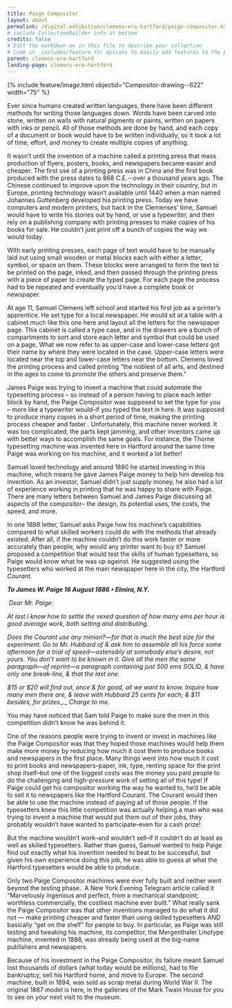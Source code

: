 ```yaml
---
title: Paige Compositor
layout: about
permalink: /digital-exhibition/clemens-era-hartford/paige-compositor.html
# include CollectionBuilder info at bottom
credits: false
# Edit the markdown on in this file to describe your collection
# Look in _includes/feature for options to easily add features to the page
parent: clemens-era-hartford
landing-page: clemens-era-hartford
---
```


{% include feature/image.html objectid="Compositor-drawing--622" width="75" %}

Ever since humans created written languages, there have been different methods for writing those languages down. Words have been carved into stone, written on walls with natural pigments or paints, written on papers with inks or pencil. All of those methods are done by hand, and each copy of a document or book would have to be written individually, so it took a lot of time, effort, and money to create multiple copies of anything.

It wasn’t until the invention of a machine called a printing press that mass production of flyers, posters, books, and newspapers became easier and cheaper. The first use of a printing press was in China and the first book produced with the press dates to 868 C.E.--over a thousand years ago. The Chinese continued to improve upon the technology in their country, but in Europe, printing technology wasn’t available until 1440 when a man named Johannes Guttenberg developed his printing press. Today we have computers and modern printers, but back in the Clemenses’ time, Samuel would have to write his stories out by hand, or use a typewriter, and then rely on a publishing company with printing presses to make copies of his books for sale. He couldn’t just print off a bunch of copies the way we would today. 

With early printing presses, each page of text would have to be manually laid out using small wooden or metal blocks each with either a letter, symbol, or space on them. These blocks were arranged to form the text to be printed on the page, inked, and then passed through the printing press with a piece of paper to create the typed page. For each page the process had to be repeated and eventually you’d have a complete book or newspaper.

At age 11, Samuel Clemens left school and started his first job as a printer’s apprentice. He set type for a local newspaper. He would sit at a table with a cabinet much like this one here and layout all the letters for the newspaper page. This cabinet is called a type case, and in the drawers are a bunch of compartments to sort and store each letter and symbol that could be used on a page. What we now refer to as upper-case and lower-case letters got their name by where they were located in the case. Upper-case letters were located near the top and lower-case letters near the bottom. Clemens loved the printing process and called printing “the noblest of all arts, and destined in the ages to come to promote the others and preserve them.”

James Paige was trying to invent a machine that could automate the typesetting process – so instead of a person having to place each letter block by hand, the Paige Compositor was supposed to set the type for you – more like a typewriter would–if you typed the text in here. It was supposed to produce many copies in a short period of time, making the printing process cheaper and faster . Unfortunately, this machine never worked. It was too complicated, the parts kept jamming, and other inventors came up with better ways to accomplish the same goals. For instance, the Thorne typesetting machine was invented here in Hartford around the same time Paige was working on his machine, and it worked a lot better! 

Samuel loved technology and around 1880 he started investing in this machine, which means he gave James Paige money to help him develop his invention. As an investor, Samuel didn’t just supply money, he also had a lot of experience working in printing that he was happy to share with Paige. There are many letters between Samuel and James Paige discussing all aspects of the compositor– the design, its potential uses, the costs, the speed, and more.

In one 1886 letter, Samuel asks Paige how his machine’s capabilities compared to what skilled workers could do with the methods that already existed. After all, if the machine couldn’t do this work faster or more accurately than people, why would any printer want to buy it? Samuel proposed a competition that would test the skills of human typesetters, so Paige would know what he was up against. He suggested using the typesetters who worked at the main newspaper here in the city, the Hartford _Courant._

_**To James W. Paige 16 August 1886 • Elmira, N.Y.**_ 

 _Dear Mr. Paige:_

_At last I know how to settle the vexed question of how many_ _ems per hour is good average work, both setting and distributing._

_Does the Courant use any minion?—for that is much the best size for the experiment. Go to Mr. Hubbard of & ask him to assemble all his force some afternoon for a trial of speed—ostensibly at somebody else’s desire, not yours. You don’t want to be known in it. Give all the men the same_ _paragraph—of reprint—a paragraph containing just 500 ems SOLID, &_ _have only one break-line, & that the last one._ 

_$15 or $20 will find out, once & for good, all we want to know. Inquire how many men there are, & leave with Hubbard 25 cents for each;_ _& $11 besides, for prizes__._ _Charge to me._

You may have noticed that Sam told Paige to make sure the men in this competition didn’t know he was behind it. 

One of the reasons people were trying to invent or invest in machines like the Paige Compositor was that they hoped those machines would help them make more money by reducing how much it cost them to produce books and newspapers in the first place. Many things went into how much it cost to print books and newspapers–paper, ink, type, renting space for the print shop itself–but one of the biggest costs was the money you paid people to do the challenging and high-pressure work of setting all of this type! If Paige could get his compositor working the way he wanted to, he’d be able to sell it to newspapers like the Hartford Courant. The Courant would then be able to use the machine instead of paying all of those people. If the typesetters knew this little competition was actually helping a man who was trying to invent a machine that would put them out of their jobs, they probably wouldn’t have wanted to participate–even for a cash prize!

But the machine wouldn’t work–and wouldn’t sell–if it couldn’t do at least as well as skilled typesetters. Rather than guess, Samuel wanted to help Paige find out exactly what his invention needed to beat to be successful, but given his own experience doing this job, he was able to guess at what the Hartford typesetters would be able to produce.

Only two Paige Compositor machines were ever fully built and neither went beyond the testing phase.  A New York Evening Telegram article called it “Marvelously ingenious and perfect, from a mechanical standpoint; worthless commercially, the costliest machine ever built.” What really sank the Paige Compositor was that other inventions managed to do what it did not — make printing cheaper and faster than using skilled typesetters AND basically “get on the shelf” for people to buy. In particular, as Paige was still testing and tweaking his machine, its competitor, the Mergenthaler Linotype machine, invented in 1886, was already being used at the big-name publishers and newspapers. 

Because of his investment in the Paige Compositor, its failure meant Samuel lost thousands of dollars (what today would be millions), had to file bankruptcy, sell his Hartford home, and move to Europe. The second machine, built in 1894, was sold as scrap metal during World War II. The original 1887 model is here, in the galleries of the Mark Twain House for you to see on your next visit to the museum.